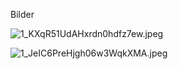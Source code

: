 Bilder

![1_KXqR51UdAHxrdn0hdfz7ew.jpeg](../_resources/e17dfd689f9f42f994359ae94ec7cf27.jpeg)



![1_JeIC6PreHjgh06w3WqkXMA.jpeg](../_resources/6d47fd237cad4b16b6c989d145ca1613.jpeg)

